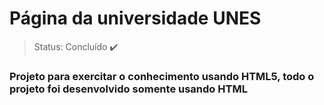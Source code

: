 <h1>Página da universidade UNES</h1>

>Status: Concluído ✔️

### Projeto para exercitar o conhecimento usando HTML5, todo o projeto foi desenvolvido somente usando HTML